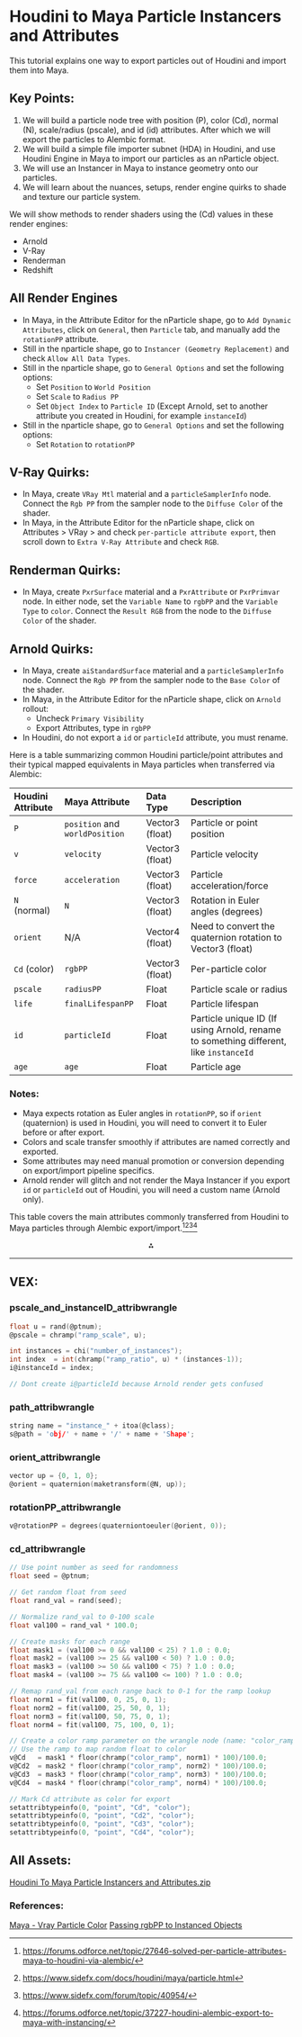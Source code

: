 # Houdini to Maya Particle Instancers and Attributes
This tutorial explains one way to export particles out of Houdini and import them into Maya. 

## Key Points:

1. We will build a particle node tree with position (P), color (Cd), normal (N), scale/radius (pscale), and id (id) attributes. After which we will export the particles to Alembic format. 
2. We will build a simple file importer subnet (HDA) in Houdini, and use Houdini Engine in Maya to import our particles as an nParticle object.
3. We will use an Instancer in Maya to instance geometry onto our particles.
4. We will learn about the nuances, setups, render engine quirks to shade and texture our particle system.

We will show methods to render shaders using the (Cd) values in these render engines:
* Arnold
* V-Ray
* Renderman
* Redshift

## All Render Engines 
- In Maya, in the Attribute Editor for the nParticle shape, go to `Add Dynamic Attributes`, click on `General`, then `Particle` tab, and manually add the `rotationPP` attribute.
- Still in the nparticle shape, go to `Instancer (Geometry Replacement)` and check `Allow All Data Types`.
- Still in the nparticle shape, go to `General Options` and set the following options:
  - Set `Position` to `World Position`
  - Set `Scale` to `Radius PP`
  - Set `Object Index` to `Particle ID` (Except Arnold, set to another attribute you created in Houdini, for example `instanceId`)
- Still in the nparticle shape, go to `General Options` and set the following options:
  - Set `Rotation` to `rotationPP`

## V-Ray Quirks:
- In Maya, create `VRay Mtl` material and a `particleSamplerInfo` node. Connect the `Rgb PP` from the sampler node to the `Diffuse Color` of the shader.
- In Maya, in the Attribute Editor for the nParticle shape, click on Attributes > VRay > and check `per-particle attribute export`, then scroll down to `Extra V-Ray Attribute` and check `RGB`.

## Renderman Quirks:
- In Maya, create `PxrSurface` material and a `PxrAttribute` or `PxrPrimvar` node. In either node, set the `Variable Name` to `rgbPP` and the `Variable Type` to `color`. Connect the `Result RGB` from the node to the `Diffuse Color` of the shader.

## Arnold Quirks:
- In Maya, create `aiStandardSurface` material and a `particleSamplerInfo` node. Connect the `Rgb PP` from the sampler node to the `Base Color` of the shader.
- In Maya, in the Attribute Editor for the nParticle shape, click on `Arnold` rollout:
  -  Uncheck `Primary Visibility`
  -  Export Attributes, type in `rgbPP`
- In Houdini, do not export a `id` or `particleId` attribute, you must rename.

Here is a table summarizing common Houdini particle/point attributes and their typical mapped equivalents in Maya particles when transferred via Alembic:

| Houdini Attribute | Maya Attribute | Data Type | Description |
| :-- | :-- | :-- | :-- |
| `P` | `position` and `worldPosition` | Vector3 (float) | Particle or point position |
| `v` | `velocity` | Vector3 (float) | Particle velocity |
| `force` | `acceleration` | Vector3 (float) | Particle acceleration/force |
| `N` (normal) | `N` | Vector3 (float) | Rotation in Euler angles (degrees) |
| `orient` | N/A | Vector4 (float) | Need to convert the quaternion rotation to Vector3 (float) |
| `Cd` (color) | `rgbPP` | Vector3 (float) | Per-particle color |
| `pscale` | `radiusPP` | Float | Particle scale or radius |
| `life` | `finalLifespanPP` | Float | Particle lifespan |
| `id` | `particleId` | Float | Particle unique ID (If using Arnold, rename to something different, like `instanceId` |
| `age` | `age` | Float | Particle age |

### Notes:

- Maya expects rotation as Euler angles in `rotationPP`, so if `orient` (quaternion) is used in Houdini, you will need to convert it to Euler before or after export.
- Colors and scale transfer smoothly if attributes are named correctly and exported.
- Some attributes may need manual promotion or conversion depending on export/import pipeline specifics.
- Arnold render will glitch and not render the Maya Instancer if you export `id` or `particleId` out of Houdini, you will need a custom name (Arnold only).

This table covers the main attributes commonly transferred from Houdini to Maya particles through Alembic export/import.[^1][^2][^3][^4]

<div style="text-align: center">⁂</div>

[^1]: https://forums.odforce.net/topic/27646-solved-per-particle-attributes-maya-to-houdini-via-alembic/

[^2]: https://www.sidefx.com/docs/houdini/maya/particle.html

[^3]: https://www.sidefx.com/forum/topic/40954/

[^4]: https://forums.odforce.net/topic/37227-houdini-alembic-export-to-maya-with-instancing/

---
## VEX:
### pscale_and_instanceID_attribwrangle
~~~ C linenumbers
float u = rand(@ptnum);
@pscale = chramp("ramp_scale", u);

int instances = chi("number_of_instances");
int index  = int(chramp("ramp_ratio", u) * (instances-1));
i@instanceId = index;

// Dont create i@particleId because Arnold render gets confused
~~~
### path_attribwrangle
~~~ C linenumbers
string name = "instance_" + itoa(@class);
s@path = 'obj/' + name + '/' + name + 'Shape';
~~~
### orient_attribwrangle
~~~ C linenumbers
vector up = {0, 1, 0};
@orient = quaternion(maketransform(@N, up));
~~~
### rotationPP_attribwrangle
~~~ C linenumbers
v@rotationPP = degrees(quaterniontoeuler(@orient, 0));
~~~
### cd_attribwrangle
~~~ C linenumbers
// Use point number as seed for randomness
float seed = @ptnum;

// Get random float from seed
float rand_val = rand(seed);

// Normalize rand_val to 0-100 scale
float val100 = rand_val * 100.0;

// Create masks for each range
float mask1 = (val100 >= 0 && val100 < 25) ? 1.0 : 0.0;
float mask2 = (val100 >= 25 && val100 < 50) ? 1.0 : 0.0;
float mask3 = (val100 >= 50 && val100 < 75) ? 1.0 : 0.0;
float mask4 = (val100 >= 75 && val100 <= 100) ? 1.0 : 0.0;

// Remap rand_val from each range back to 0-1 for the ramp lookup
float norm1 = fit(val100, 0, 25, 0, 1);
float norm2 = fit(val100, 25, 50, 0, 1);
float norm3 = fit(val100, 50, 75, 0, 1);
float norm4 = fit(val100, 75, 100, 0, 1);

// Create a color ramp parameter on the wrangle node (name: "color_ramp")
// Use the ramp to map random float to color
v@Cd   = mask1 * floor(chramp("color_ramp", norm1) * 100)/100.0;
v@Cd2  = mask2 * floor(chramp("color_ramp", norm2) * 100)/100.0;
v@Cd3  = mask3 * floor(chramp("color_ramp", norm3) * 100)/100.0;
v@Cd4  = mask4 * floor(chramp("color_ramp", norm4) * 100)/100.0;

// Mark Cd attribute as color for export
setattribtypeinfo(0, "point", "Cd", "color");
setattribtypeinfo(0, "point", "Cd2", "color");
setattribtypeinfo(0, "point", "Cd3", "color");
setattribtypeinfo(0, "point", "Cd4", "color");
~~~

## All Assets:
[Houdini To Maya Particle Instancers and Attributes.zip](https://github.com/GuyMicciche/Tutorial-Assets/blob/main/Houdini%20To%20Maya%20Particle%20Instancers%20and%20Attributes/Assets/Houdini%20To%20Maya%20Particle%20Instancers%20and%20Attributes.zip)

### References:
[Maya - Vray Particle Color](https://www.youtube.com/watch?v=ZbRNo6X5Grk)
[Passing rgbPP to Instanced Objects](http://www.particle-effects.com/2014/06/passing-rgbpp-to-instanced-objects.html)
